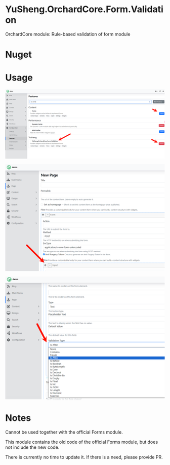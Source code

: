 # YuSheng.OrchardCore.Form.Validation
OrchardCore module: Rule-based validation of form module

# Nuget


# Usage

![](./imgs/20240111165034.png)

![](./imgs/20240111164716.png)

![](./imgs/20240111164729.png)

# Notes

Cannot be used together with the official Forms module. 

This module contains the old code of the official Forms module, but does not include the new code. 

There is currently no time to update it. If there is a need, please provide PR.
